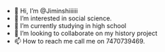 - 👋 Hi, I’m @Jiminshiiiiii
- 👀 I’m interested in social science.
- 🌱 I’m currently studying in high school
- 💞️ I’m looking to collaborate on my history project
- 📫 How to reach me call me on 7470739469.

<!---
Jiminshiiiiii/Jiminshiiiiii is a ✨ special ✨ repository because its `README.md` (this file) appears on your GitHub profile.
You can click the Preview link to take a look at your changes.
--->
